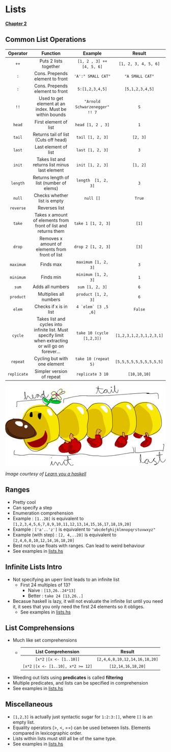 # Lists
**[Chapter 2](http://learnyouahaskell.com/starting-out)**

## **Common List Operations**
Operator | Function | Example | Result
:---: | :---: | :---:| :---:
`++` | Puts 2 lists together | `[1, 2 , 3] ++ [4, 5, 6]` | `[1, 2, 3, 4, 5, 6]`
`:` | Cons. Prepends element to front | `'A':" SMALL CAT"` | `"A SMALL CAT"`
`:` | Cons. Prepends element to front | `5:[1,2,3,4,5]` | `[5,1,2,3,4,5]`
`!!` | Used to get element at an index. Must be within bounds | `"Arnold Schwarzenegger" !! 7` | `S`
`head` | First element of list | `head [1, 2 , 3]` | `1`
`tail` | Returns tail of list (Cuts off head) | `tail [1, 2, 3]` | `[2, 3]`
`last` | Last element of list | `last [1, 2, 3]` | `3`
`init` | Takes list and returns list minus last element | `init [1, 2, 3]` | `[1, 2]`
`length` | Returns length of list (number of elems) | `length  [1, 2, 3]` | `3`
`null` | Checks whether list is empty | `null []` | `True`
`reverse` | Reverses list | 
`take` | Takes x amount of elements from front of list and returns them | `take 1 [1, 2, 3]` | `[1]`
`drop` | Removes x amount of elements from front of list | `drop 2 [1, 2, 3]` | `[3]`
`maximum` | Finds max | `maximum [1, 2, 3]` | `3`
`minimum` | Finds min | `minimum [1, 2, 3]` | `1`
`sum` | Adds all numbers | `sum [1, 2, 3]` | `6`
`product` | Multiplies all numbers | `product [1, 2, 3]` | `6`
`elem` | Checks if x is in list | `` 4 `elem` [3 ,5 ,6] ``| `False`
`cycle` | Takes list and cycles into infinite list. Must specify limit when extracting or will go on forever... | `take 10 (cycle [1,2,3])` | `[1,2,3,1,2,3,1,2,3,1]`
`repeat` | Cycling but with one element | `take 10 (repeat 5)` | `[5,5,5,5,5,5,5,5,5,5]  `
`replicate` | Simpler version of repeat | `replicate 3 10` | `[10,10,10]`

  ![alt text](res/listmonster.png "List monster")

  _Image courtesy of [Learn you a haskell](http://learnyouahaskell.com/)_
    
## **Ranges**
+ Pretty cool
+ Can specify a step
+ Enumeration comprehension
+ Example : `[1..20]` is equivalent to `[1,2,3,4,5,6,7,8,9,10,11,12,13,14,15,16,17,18,19,20]`
+ Example : `['a'..'z']` is equivalent to `"abcdefghijklmnopqrstuvwxyz"`
+ Example (with step) : `[2, 4,..20]` is equivalent to `[2,4,6,8,10,12,14,16,18,20]`
+ Best not to use floats with ranges. Can lead to weird behaviour
+ See examples in [lists.hs](https://github.com/rvailnaveed/haskell/blob/master/code/lists.hs)

## **Infinite Lists Intro**
+ Not specifying an uperr limit leads to an infinite list
    + First 24 multiples of 13?
      + Naive : `[13,26..24*13]`
      + Better : `take 24 [13,26..]`
+ Becasue haskell is lazy, it will not evaluate the infinite list until you need it, it sees that you only need the first 24 elements so it obliges.
    + See examples in [lists.hs](https://github.com/rvailnaveed/haskell/blob/master/code/lists.hs)
  
## **List Comprehensions**
+ Much like set comprehensions
  +  List Comprehension | Result
       :---: | :---:
       `[x*2` <code>&#124;</code>`[x <- [1..10]]` | `[2,4,6,8,10,12,14,16,18,20]`
       `[x*2` <code>&#124;</code>`[x <- [1..10], x*2 >= 12]` | `[12,14,16,18,20]`
+ Weeding out lists using **predicates** is called **filtering**
+ Multiple predicates, and lists can be specified in comprehension
+ See examples in [lists.hs](https://github.com/rvailnaveed/haskell/blob/master/code/lists.hs)

## **Miscellaneous**
  + `[1,2,3]` is actually just syntactic sugar for `1:2:3:[]`, where `[]` is an empty list.
  + Equality operators (>, <, ==) can be used between lists. Elements compared in lexicographic order.
  + Lists within lists must still all be of the same type.
  + See examples in [lists.hs](https://github.com/rvailnaveed/haskell/blob/master/code/lists.hs)